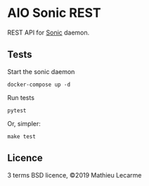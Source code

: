 AIO Sonic REST
==============

REST API for [Sonic](https://github.com/valeriansaliou/sonic) daemon.

Tests
-----

Start the sonic daemon

    docker-compose up -d

Run tests

    pytest


Or, simpler:

    make test

Licence
-------

3 terms BSD licence, ©2019 Mathieu Lecarme
